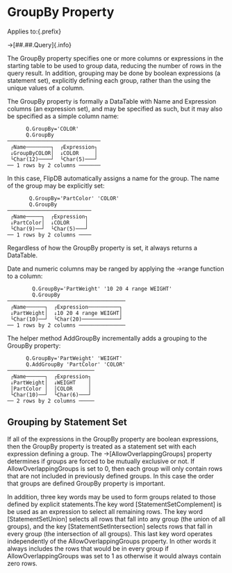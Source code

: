 # GroupBy Property

Applies to:{.prefix}

→[##.##.Query]{.info}

The GroupBy property specifies one or more columns or expressions in the starting table to be
used to group data, reducing the number of rows in the query result. In addition, grouping may be
done by boolean expressions (a statement set), explicitly defining each group, rather than the
using the unique values of a column.

The GroupBy property is formally a DataTable with Name and Expression columns (an expression set),
and may be specified as such, but it may also be specified as a simple column name:

~~~
      Q.GroupBy='COLOR'
      Q.GroupBy
──────────────────────────────
 ┌Name────────┐  ┌Expression┐
 ↓GroupByCOLOR│  ↓COLOR     │
 └Char(12)────┘  └Char(5)───┘
── 1 rows by 2 columns ───────
~~~

In this case, FlipDB automatically assigns a name for the group. The name of the group may be
explicitly set:

~~~
       Q.GroupBy='PartColor' 'COLOR'
       Q.GroupBy
───────────────────────────
 ┌Name─────┐  ┌Expression┐
 ↓PartColor│  ↓COLOR     │
 └Char(9)──┘  └Char(5)───┘
── 1 rows by 2 columns ────
~~~

Regardless of how the GroupBy property is set, it always returns a DataTable.

Date and numeric columns may be ranged by applying the →range function to a column:

~~~
        Q.GroupBy='PartWeight' '10 20 4 range WEIGHT'
        Q.GroupBy
──────────────────────────────────────
 ┌Name──────┐  ┌Expression──────────┐
 ↓PartWeight│  ↓10 20 4 range WEIGHT│
 └Char(10)──┘  └Char(20)────────────┘
── 1 rows by 2 columns ───────────────
~~~

The helper method AddGroupBy incrementally adds a grouping to the GroupBy property:

~~~
      Q.GroupBy='PartWeight' 'WEIGHT'
      Q.AddGroupBy 'PartColor' 'COLOR'
────────────────────────────
 ┌Name──────┐  ┌Expression┐
 ↓PartWeight│  ↓WEIGHT    │
 │PartColor │  │COLOR     │
 └Char(10)──┘  └Char(6)───┘
── 2 rows by 2 columns ─────
~~~

## Grouping by Statement Set

If all of the expressions in the GroupBy property are boolean expressions, then the GroupBy
property is treated as a statement set with each expression defining a group. The
→[AllowOverlappingGroups] property determines if groups are forced to be mutually exclusive or
not. If AllowOverlappingGroups is set to 0, then each group will only contain rows that are not
included in previously defined groups. In this case the order that groups are defined GroupBy
property is important.

In addition, three key words may be used to form groups related to those defined by explicit
statements.The key word [StatementSetComplement] is be used as an expression to select all
remaining rows. The key word [StatementSetUnion] selects all rows that fall into any group  (the
union of all groups), and the key [StatementSetIntersection] selects rows that fall in every group
(the intersection of all groups). This last key word operates independently of the
AllowOverlappingGroups property. In other words it always includes the rows that would be in every
group if AllowOverlappingGroups was set to 1 as otherwise it would always contain zero rows.

